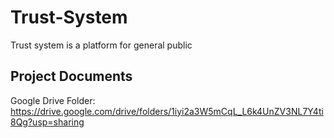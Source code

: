 # Trust-System
Trust system is a platform for general public


Project Documents
-----------------
Google Drive Folder: 
https://drive.google.com/drive/folders/1iyi2a3W5mCqL_L6k4UnZV3NL7Y4ti8Qg?usp=sharing
